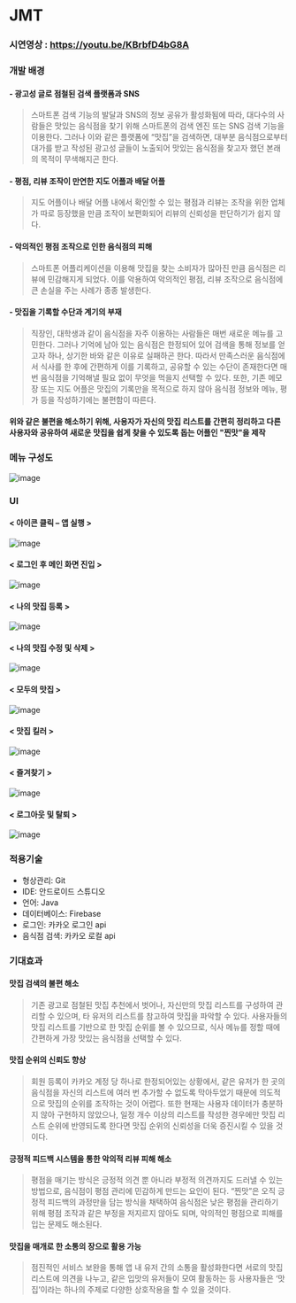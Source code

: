 # JMT
### 시연영상 : https://youtu.be/KBrbfD4bG8A
### 개발 배경
#### - 광고성 글로 점철된 검색 플랫폼과 SNS
> 스마트폰 검색 기능의 발달과 SNS의 정보 공유가 활성화됨에 따라, 대다수의 사람들은 맛있는 음식점을 찾기 위해 스마트폰의 검색 엔진 또는 SNS 검색 기능을 이용한다. 그러나 이와 같은 플랫폼에 “맛집”을 검색하면, 대부분 음식점으로부터 대가를 받고 작성된 광고성 글들이 노출되어 맛있는 음식점을 찾고자 했던 본래의 목적이 무색해지곤 한다.
#### - 평점, 리뷰 조작이 만연한 지도 어플과 배달 어플
> 지도 어플이나 배달 어플 내에서 확인할 수 있는 평점과 리뷰는 조작을 위한 업체가 따로 등장했을 만큼 조작이 보편화되어 리뷰의 신뢰성을 판단하기가 쉽지 않다.
#### - 악의적인 평점 조작으로 인한 음식점의 피해
> 스마트폰 어플리케이션을 이용해 맛집을 찾는 소비자가 많아진 만큼 음식점은 리뷰에 민감해지게 되었다. 이를 악용하여 악의적인 평점, 리뷰 조작으로 음식점에 큰 손실을 주는 사례가 종종 발생한다.
#### - 맛집을 기록할 수단과 계기의 부재
> 직장인, 대학생과 같이 음식점을 자주 이용하는 사람들은 매번 새로운 메뉴를 고민한다. 그러나 기억에 남아 있는 음식점은 한정되어 있어 검색을 통해 정보를 얻고자 하나, 상기한 바와 같은 이유로 실패하곤 한다. 따라서 만족스러운 음식점에서 식사를 한 후에 간편하게 이를 기록하고, 공유할 수 있는 수단이 존재한다면 매번 음식점을 기억해낼 필요 없이 무엇을 먹을지 선택할 수 있다.
또한, 기존 메모장 또는 지도 어플은 맛집의 기록만을 목적으로 하지 않아 음식점 정보와 메뉴, 평가 등을 작성하기에는 불편함이 따른다.

#### 위와 같은 불편을 해소하기 위해, 사용자가 자신의 맛집 리스트를 간편히 정리하고 다른 사용자와 공유하여 새로운 맛집을 쉽게 찾을 수 있도록 돕는 어플인 "찐맛"을 제작

### 메뉴 구성도
![image](https://user-images.githubusercontent.com/60471550/122928060-77075a80-d3a4-11eb-911c-95a8f3d2199e.png)

### UI
#### < 아이콘 클릭 – 앱 실행 >
![image](https://user-images.githubusercontent.com/60471550/122928829-31975d00-d3a5-11eb-981d-160980c53fdf.png)

#### < 로그인 후 메인 화면 진입 >
![image](https://user-images.githubusercontent.com/60471550/122928880-3d831f00-d3a5-11eb-9357-6e88659679b1.png)

#### < 나의 맛집 등록 >
![image](https://user-images.githubusercontent.com/60471550/122928936-4e339500-d3a5-11eb-9f42-2ed5c672178a.png)

#### < 나의 맛집 수정 및 삭제 >
![image](https://user-images.githubusercontent.com/60471550/122928975-57bcfd00-d3a5-11eb-9f78-f7b27cf3541d.png)

#### < 모두의 맛집 >
![image](https://user-images.githubusercontent.com/60471550/122929021-64415580-d3a5-11eb-99a7-068ef762b9cc.png)

#### < 맛집 킬러 >
![image](https://user-images.githubusercontent.com/60471550/122929053-6efbea80-d3a5-11eb-8134-31e1c34a8860.png)

#### < 즐겨찾기 >
![image](https://user-images.githubusercontent.com/60471550/122929077-79b67f80-d3a5-11eb-98f2-b5b5b1553575.png)

#### < 로그아웃 및 탈퇴 >
![image](https://user-images.githubusercontent.com/60471550/122929108-82a75100-d3a5-11eb-9d4c-7e53f8de7f50.png)

### 적용기술
- 형상관리: Git
- IDE: 안드로이드 스튜디오
- 언어: Java
- 데이터베이스: Firebase
- 로그인: 카카오 로그인 api
- 음식점 검색: 카카오 로컬 api


### 기대효과
#### 맛집 검색의 불편 해소
> 기존 광고로 점철된 맛집 추천에서 벗어나, 자신만의 맛집 리스트를 구성하여 관리할 수 있으며, 타 유저의 리스트를 참고하여 맛집을 파악할 수 있다. 사용자들의 맛집 리스트를 기반으로 한 맛집 순위를 볼 수 있으므로, 식사 메뉴를 정할 때에 간편하게 가장 맛있는 음식점을 선택할 수 있다.

#### 맛집 순위의 신뢰도 향상
> 회원 등록이 카카오 계정 당 하나로 한정되어있는 상황에서, 같은 유저가 한 곳의 음식점을 자신의 리스트에 여러 번 추가할 수 없도록 막아두었기 때문에 의도적으로 맛집의 순위를 조작하는 것이 어렵다. 또한 현재는 사용자 데이터가 충분하지 않아 구현하지 않았으나, 일정 개수 이상의 리스트를 작성한 경우에만 맛집 리스트 순위에 반영되도록 한다면 맛집 순위의 신뢰성을 더욱 증진시킬 수 있을 것이다.

#### 긍정적 피드백 시스템을 통한 악의적 리뷰 피해 해소
>평점을 매기는 방식은 긍정적 의견 뿐 아니라 부정적 의견까지도 드러낼 수 있는 방법으로, 음식점이 평점 관리에 민감하게 만드는 요인이 된다. “찐맛”은 오직 긍정적 피드백의 과정만을 담는 방식을 채택하여 음식점은 낮은 평점을 관리하기 위해 평점 조작과 같은 부정을 저지르지 않아도 되며, 악의적인 평점으로 피해를 입는 문제도 해소된다.

#### 맛집을 매개로 한 소통의 장으로 활용 가능
> 점진적인 서비스 보완을 통해 앱 내 유저 간의 소통을 활성화한다면 서로의 맛집 리스트에 의견을 나누고, 같은 입맛의 유저들이 모여 활동하는 등 사용자들은 ‘맛집’이라는 하나의 주제로 다양한 상호작용을 할 수 있을 것이다.
